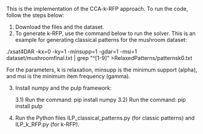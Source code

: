 This is the implementation of the CCA-k-RFP approach. To run the code, follow the steps below:
1) Download the files and the dataset.
2) To generate k-RFP, use the command below to run the solver. This is an example for generating classical patterns for the mushroom dataset:

./xsat4DAR -kx=0 -ky=1 -minsupp=1  -gdar=1 -msi=1 dataset/mushroomfinal.txt | grep "^[1-9]" >RelaxedPatterns/patternsk0.txt

For the parameters, k is relaxation, minsupp is the minimum support (alpha), and msi is the minimum item frequency (gamma).

3) Install numpy and the pulp framework:

   3.1) Run the command: pip install numpy
   3.2) Run the command: pip install pulp

4) Run the Python files ILP_classical_patterns.py (for classic patterns) and ILP_k_RFP.py (for k-RFP).
